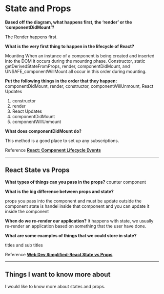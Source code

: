
# State and Props

**Based off the diagram, what happens first, the ‘render’ or the ‘componentDidMount’?**

The Render happens first.

**What is the very first thing to happen in the lifecycle of React?**

Mounting
When an instance of a component is being created and inserted into the DOM it occurs during the mounting phase. Constructor, static getDerivedStateFromProps, render, componentDidMount, and UNSAFE_componentWillMount all occur in this order during mounting.

**Put the following things in the order that they happen:** componentDidMount, render, constructor, componentWillUnmount, React Updates

1. constructor
1. render
1. React Updates
1. componentDidMount
1. componentWillUnmount

**What does componentDidMount do?**

This method is a good place to set up any subscriptions.

Reference [**React: Component Lifecycle Events**](https://medium.com/@joshuablankenshipnola/react-component-lifecycle-events-cb77e670a093)

---

## React State vs Props

**What types of things can you pass in the props?**
counter component  

**What is the big difference between props and state?**

props you pass into the component and must be update outside the component
state is handel inside that component and you can update it inside the component

**When do we re-render our application?**
It happens with state, we usually re-render an application based on something that the user have done.

**What are some examples of things that we could store in state?**

titles and sub titles

Reference [**Web Dev Simplified-React State vs Props**](https://www.youtube.com/watch?v=IYvD9oBCuJI)

---

## Things I want to know more about

I would like to know more about states and props.
